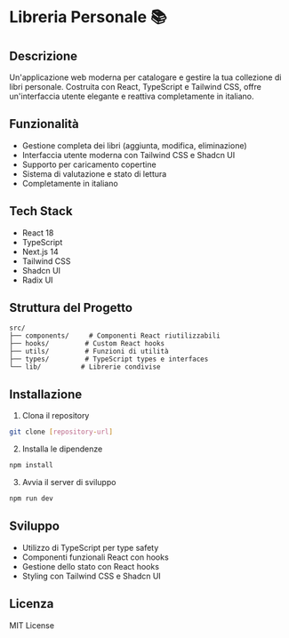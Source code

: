 # Libreria Personale 📚

## Descrizione
Un'applicazione web moderna per catalogare e gestire la tua collezione di libri personale. Costruita con React, TypeScript e Tailwind CSS, offre un'interfaccia utente elegante e reattiva completamente in italiano.

## Funzionalità
- Gestione completa dei libri (aggiunta, modifica, eliminazione)
- Interfaccia utente moderna con Tailwind CSS e Shadcn UI
- Supporto per caricamento copertine
- Sistema di valutazione e stato di lettura
- Completamente in italiano

## Tech Stack
- React 18
- TypeScript
- Next.js 14
- Tailwind CSS
- Shadcn UI
- Radix UI

## Struttura del Progetto
```
src/
├── components/     # Componenti React riutilizzabili
├── hooks/         # Custom React hooks
├── utils/         # Funzioni di utilità
├── types/         # TypeScript types e interfaces
└── lib/          # Librerie condivise
```

## Installazione
1. Clona il repository
```bash
git clone [repository-url]
```

2. Installa le dipendenze
```bash
npm install
```

3. Avvia il server di sviluppo
```bash
npm run dev
```

## Sviluppo
- Utilizzo di TypeScript per type safety
- Componenti funzionali React con hooks
- Gestione dello stato con React hooks
- Styling con Tailwind CSS e Shadcn UI

## Licenza
MIT License
